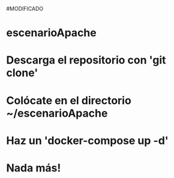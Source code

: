 #MODIFICADO

# escenarioApache

# Descarga el repositorio con 'git clone'
# Colócate en el directorio ~/escenarioApache
# Haz un 'docker-compose up -d' 
# Nada más!

